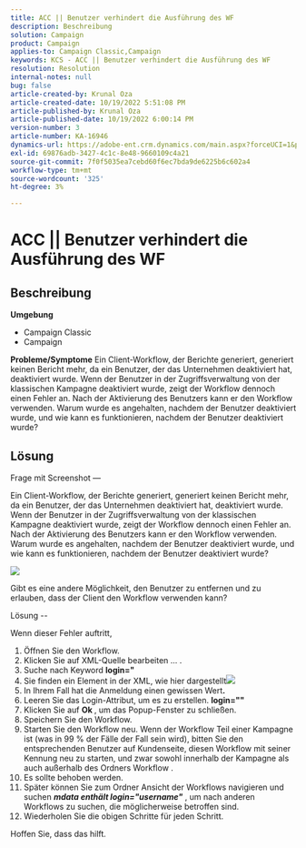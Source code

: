 ```yaml
---
title: ACC || Benutzer verhindert die Ausführung des WF
description: Beschreibung
solution: Campaign
product: Campaign
applies-to: Campaign Classic,Campaign
keywords: KCS - ACC || Benutzer verhindert die Ausführung des WF
resolution: Resolution
internal-notes: null
bug: false
article-created-by: Krunal Oza
article-created-date: 10/19/2022 5:51:08 PM
article-published-by: Krunal Oza
article-published-date: 10/19/2022 6:00:14 PM
version-number: 3
article-number: KA-16946
dynamics-url: https://adobe-ent.crm.dynamics.com/main.aspx?forceUCI=1&pagetype=entityrecord&etn=knowledgearticle&id=1341eb95-d64f-ed11-bba2-00224808679b
exl-id: 69876adb-3427-4c1c-8e48-9660109c4a21
source-git-commit: 7f0f5035ea7cebd60f6ec7bda9de6225b6c602a4
workflow-type: tm+mt
source-wordcount: '325'
ht-degree: 3%

---
```


# ACC || Benutzer verhindert die Ausführung des WF

## Beschreibung

<b>Umgebung</b>
- Campaign Classic
- Campaign



<b>Probleme/Symptome</b>
Ein Client-Workflow, der Berichte generiert, generiert keinen Bericht mehr, da ein Benutzer, der das Unternehmen deaktiviert hat, deaktiviert wurde. Wenn der Benutzer in der Zugriffsverwaltung von der klassischen Kampagne deaktiviert wurde, zeigt der Workflow dennoch einen Fehler an. Nach der Aktivierung des Benutzers kann er den Workflow verwenden. Warum wurde es angehalten, nachdem der Benutzer deaktiviert wurde, und wie kann es funktionieren, nachdem der Benutzer deaktiviert wurde?


## Lösung


Frage mit Screenshot —



Ein Client-Workflow, der Berichte generiert, generiert keinen Bericht mehr, da ein Benutzer, der das Unternehmen deaktiviert hat, deaktiviert wurde. Wenn der Benutzer in der Zugriffsverwaltung von der klassischen Kampagne deaktiviert wurde, zeigt der Workflow dennoch einen Fehler an. Nach der Aktivierung des Benutzers kann er den Workflow verwenden. Warum wurde es angehalten, nachdem der Benutzer deaktiviert wurde, und wie kann es funktionieren, nachdem der Benutzer deaktiviert wurde?

![](assets/178d95b7-4dd0-ec11-a7b5-00224809c556.png)

Gibt es eine andere Möglichkeit, den Benutzer zu entfernen und zu erlauben, dass der Client den Workflow verwenden kann?





Lösung --

Wenn dieser Fehler auftritt,

1. Öffnen Sie den Workflow.
2. Klicken Sie auf XML-Quelle bearbeiten ... .
3. Suche nach Keyword <b>login=&quot;</b>
4. Sie finden ein Element in der XML, wie hier dargestellt![](assets/dee6636f-799e-eb11-b1ac-000d3a368466.png)
5. In Ihrem Fall hat die Anmeldung einen gewissen Wert<b>.</b>
6. Leeren Sie das Login-Attribut, um es zu erstellen. <b>login=&quot;&quot;</b>
7. Klicken Sie auf <b>Ok </b>, um das Popup-Fenster zu schließen.
8. Speichern Sie den Workflow.
9. Starten Sie den Workflow neu. Wenn der Workflow Teil einer Kampagne ist (was in 99 % der Fälle der Fall sein wird), bitten Sie den entsprechenden Benutzer auf Kundenseite, diesen Workflow mit seiner Kennung neu zu starten, und zwar sowohl innerhalb der Kampagne als auch außerhalb des Ordners Workflow .
10. Es sollte behoben werden.
11. Später können Sie zum Ordner Ansicht der Workflows navigieren und suchen <b>*mdata enthält login=&quot;username&quot;</b>* , um nach anderen Workflows zu suchen, die möglicherweise betroffen sind.
12. Wiederholen Sie die obigen Schritte für jeden Schritt.


Hoffen Sie, dass das hilft.
